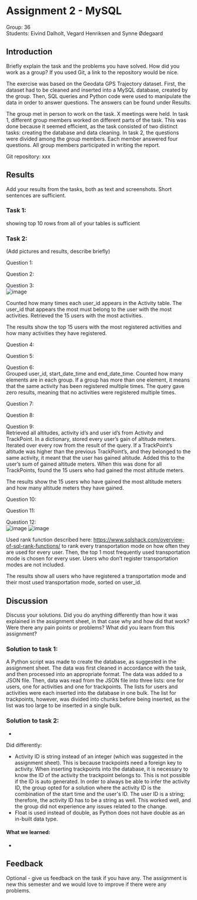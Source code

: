 # Assignment 2 - MySQL

Group: 36 \
Students: Eivind Dalholt, Vegard Henriksen and Synne Ødegaard

## Introduction
Briefly explain the task and the problems you have solved. How did you work as a group? If you used Git, a link to the repository would be nice.

The exercise was based on the Geodata GPS Trajectory dataset. First, the dataset had to be cleaned and inserted into a MySQL database, created by the group. Then, SQL queries and Python code were used to manipulate the data in order to answer questions. The answers can be found under Results.

The group met in person to work on the task. X meetings were held. In task 1, different group members worked on different parts of the task. This was done because it seemed efficient, as the task consisted of two distinct tasks: creating the database and data cleaning. In  task 2, the questions were divided among the group members. Each member answered four questions. All group members participated in writing the report.

Git repository: xxx

## Results
Add your results from the tasks, both as text and screenshots. Short sentences are sufficient.

### Task 1: 
showing top 10 rows from all of your tables is sufficient

### Task 2:
(Add pictures and results, describe briefly)

Question 1: 

Question 2: 

Question 3: \
![image](https://github.com/edalholt/TDT4225/assets/69513928/57031213-8281-4c20-ad91-8ac1d17c3363)

Counted how many times each user_id appears in the Activity table. The user_id that appears the most must belong to the user with the most activities. Retrieved the 15 users with the most activities.

The results show the top 15 users with the most registered activities and how many activities they have registered.

Question 4: 

Question 5: 

Question 6: \
Grouped user_id, start_date_time and end_date_time. Counted how many elements are in each group. If a group has more than one element, it means that the same activity has been registered multiple times. The query gave zero results, meaning that no activities were registered multiple times. 

Question 7: 

Question 8: 

Question 9: \
Retrieved all altitudes, activity id’s and user id’s from Activity and TrackPoint. In a dictionary, stored every user’s gain of altitude meters. Iterated over every row from the result of the query. If a TrackPoint’s altitude was higher than the previous TrackPoint’s, and they belonged to the same activity, it meant that the user has gained altitude. Added this to the user’s sum of gained altitude meters. When this was done for all TrackPoints, found the 15 users who had gained the most altitude meters.

The results show the 15 users who have gained the most altitude meters and how many altitude meters they have gained.

Question 10: 

Question 11: 

Question 12: \
![image](https://github.com/edalholt/TDT4225/assets/69513928/ece024dd-ad66-42bb-bc21-709574a06581)
![image](https://github.com/edalholt/TDT4225/assets/69513928/4242397f-948f-4a3d-bcfb-f95b96515f28)



Used rank function described here: https://www.sqlshack.com/overview-of-sql-rank-functions/ to rank every transportation mode on how often they are used for every user. Then, the top 1 most frequently used transportation mode is chosen for every user. Users who don’t register transportation modes are not included.

The results show all users who have registered a transportation mode and their most used transportation mode, sorted on user_id.

## Discussion
Discuss your solutions. Did you do anything differently than how it was explained in the assignment sheet, in that case why and how did that work? Were there any pain points or problems? What did you learn from this assignment?

### Solution to task 1:
A Python script was made to create the database, as suggested in the assignment sheet. The data was first cleaned in accordance with the task, and then processed into an appropriate format. The data was added to a JSON file. Then, data was read from the JSON file into three lists: one for users, one for activities and one for trackpoints. The lists for users and activities were each inserted into the database in one bulk. The list for trackpoints, however, was divided into chunks before being inserted, as the list was too large to be inserted in a single bulk.

### Solution to task 2:
-

Did differently:
- Activity ID is string instead of an integer (which was suggested in the assignment sheet). This is because trackpoints need a foreign key to activity. When inserting trackpoints into the database, it is necessary to know the ID of the activity the trackpoint belongs to. This is not possible if the ID is auto generated. In order to always be able to infer the activity ID, the group opted for a solution where the activity ID is the combination of the start time and the user's ID. The user ID is a string; therefore, the activity ID has to be a string as well. This worked well, and the group did not experience any issues related to the change.
- Float is used instead of double, as Python does not have double as an in-built data type.

#### What we learned:
- 


## Feedback
Optional - give us feedback on the task if you have any. The assignment is new this semester and we would love to improve if there were any problems.
